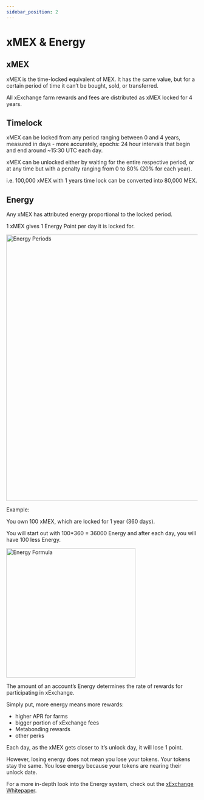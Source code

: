 ```yaml
---
sidebar_position: 2
---
```


# xMEX & Energy

## xMEX

xMEX is the time-locked equivalent of MEX. It has the same value, but for a certain period of time it can’t be bought, sold, or transferred.

All xExchange farm rewards and fees are distributed as xMEX locked for 4 years.

## Timelock

xMEX can be locked from any period ranging between 0 and 4 years, measured in days - more accurately, epochs: 24 hour intervals that begin and end around ~15:30 UTC each day.

xMEX can be unlocked either by waiting for the entire respective period, or at any time but with a penalty ranging from 0 to 80% (20% for each year).

i.e. 100,000 xMEX with 1 years time lock can be converted into 80,000 MEX.

## Energy

Any xMEX has attributed energy proportional to the locked period.

1 xMEX gives 1 Energy Point per day it is locked for.

<div style={{ textAlign: 'center' }}>
    <img src="/docs/tokenomics/energy-periods.png" width="700" alt="Energy Periods" />
</div>

Example:

You own 100 xMEX, which are locked for 1 year (360 days).

You will start out with 100\*360 = 36000 Energy and after each day, you will have 100 less Energy.

<div style={{ textAlign: 'center' }}>
    <img src="/docs/tokenomics/energy-formula.png" width="340" alt="Energy Formula" />
</div>

The amount of an account’s Energy determines the rate of rewards for participating in xExchange.

Simply put, more energy means more rewards:

- higher APR for farms
- bigger portion of xExchange fees
- Metabonding rewards
- other perks

Each day, as the xMEX gets closer to it’s unlock day, it will lose 1 point.

However, losing energy does not mean you lose your tokens. Your tokens stay the same. You lose energy because your tokens are nearing their unlock date.

For a more in-depth look into the Energy system, check out the [xExchange Whitepaper](https://xexchange.com/x-exchange-economics.pdf).

